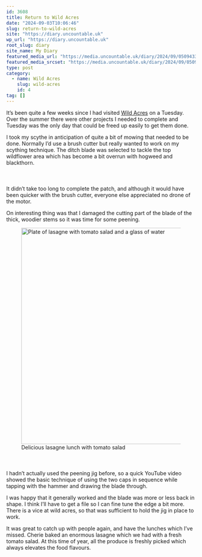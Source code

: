```yaml
---
id: 3608
title: Return to Wild Acres
date: "2024-09-03T10:06:46"
slug: return-to-wild-acres
site: "https://diary.uncountable.uk"
wp_url: "https://diary.uncountable.uk"
root_slug: diary
site_name: My Diary
featured_media_url: "https://media.uncountable.uk/diary/2024/09/05094337/IMG20240903095241.webp"
featured_media_srcset: "https://media.uncountable.uk/diary/2024/09/05094337/IMG20240903095241-300x135.webp 300w, https://media.uncountable.uk/diary/2024/09/05094337/IMG20240903095241-1024x461.webp 1024w, https://media.uncountable.uk/diary/2024/09/05094337/IMG20240903095241-150x150.webp 150w, https://media.uncountable.uk/diary/2024/09/05094337/IMG20240903095241-640x288.webp 640w, https://media.uncountable.uk/diary/2024/09/05094337/IMG20240903095241.webp 2000w"
type: post
category:
  - name: Wild Acres
    slug: wild-acres
    id: 4
tag: []
---
```



<p>It&#8217;s been quite a few weeks since I had visited <a href="https://wildacres.org.uk/">Wild Acres</a> on a Tuesday. Over the summer there were other projects I needed to complete and Tuesday was the only day that could  be freed up easily to get them done.</p>



<p>I took my scythe in anticipation of quite a bit of mowing that needed to be done. Normally I&#8217;d use a brush cutter but really wanted to work on my scything technique. The ditch blade was selected to tackle the top wildflower area which has become a bit overrun with hogweed and blackthorn.</p>


<style>.kb-row-layout-id3608_4cbf3b-e4 > .kt-row-column-wrap{align-content:start;}:where(.kb-row-layout-id3608_4cbf3b-e4 > .kt-row-column-wrap) > .wp-block-kadence-column{justify-content:start;}.kb-row-layout-id3608_4cbf3b-e4 > .kt-row-column-wrap{column-gap:var(--global-kb-gap-md, 2rem);row-gap:var(--global-kb-gap-md, 2rem);padding-top:var(--global-kb-spacing-sm, 1.5rem);padding-bottom:var(--global-kb-spacing-sm, 1.5rem);grid-template-columns:repeat(2, minmax(0, 1fr));}.kb-row-layout-id3608_4cbf3b-e4 > .kt-row-layout-overlay{opacity:0.30;}@media all and (max-width: 1024px){.kb-row-layout-id3608_4cbf3b-e4 > .kt-row-column-wrap{grid-template-columns:repeat(2, minmax(0, 1fr));}}@media all and (max-width: 767px){.kb-row-layout-id3608_4cbf3b-e4 > .kt-row-column-wrap{grid-template-columns:minmax(0, 1fr);}.kb-row-layout-id3608_4cbf3b-e4 > .kt-row-column-wrap > .wp-block-kadence-column:nth-of-type(1){order:2;}.kb-row-layout-id3608_4cbf3b-e4 > .kt-row-column-wrap > .wp-block-kadence-column:nth-of-type(2){order:1;}.kb-row-layout-id3608_4cbf3b-e4 > .kt-row-column-wrap > .wp-block-kadence-column:nth-of-type(3){order:12;}.kb-row-layout-id3608_4cbf3b-e4 > .kt-row-column-wrap > .wp-block-kadence-column:nth-of-type(4){order:11;}.kb-row-layout-id3608_4cbf3b-e4 > .kt-row-column-wrap > .wp-block-kadence-column:nth-of-type(5){order:22;}.kb-row-layout-id3608_4cbf3b-e4 > .kt-row-column-wrap > .wp-block-kadence-column:nth-of-type(6){order:21;}.kb-row-layout-id3608_4cbf3b-e4 > .kt-row-column-wrap > .wp-block-kadence-column:nth-of-type(7){order:32;}.kb-row-layout-id3608_4cbf3b-e4 > .kt-row-column-wrap > .wp-block-kadence-column:nth-of-type(8){order:31;}}</style><div class="kb-row-layout-wrap kb-row-layout-id3608_4cbf3b-e4 alignnone wp-block-kadence-rowlayout"><div class="kt-row-column-wrap kt-has-2-columns kt-row-layout-equal kt-tab-layout-inherit kt-mobile-layout-row kt-row-valign-top">
<style>.kadence-column3608_54607b-cd > .kt-inside-inner-col,.kadence-column3608_54607b-cd > .kt-inside-inner-col:before{border-top-left-radius:0px;border-top-right-radius:0px;border-bottom-right-radius:0px;border-bottom-left-radius:0px;}.kadence-column3608_54607b-cd > .kt-inside-inner-col{column-gap:var(--global-kb-gap-sm, 1rem);}.kadence-column3608_54607b-cd > .kt-inside-inner-col{flex-direction:column;}.kadence-column3608_54607b-cd > .kt-inside-inner-col > .aligncenter{width:100%;}.kadence-column3608_54607b-cd > .kt-inside-inner-col:before{opacity:0.3;}.kadence-column3608_54607b-cd{position:relative;}@media all and (max-width: 1024px){.kadence-column3608_54607b-cd > .kt-inside-inner-col{flex-direction:column;justify-content:center;}}@media all and (max-width: 767px){.kadence-column3608_54607b-cd > .kt-inside-inner-col{flex-direction:column;justify-content:center;}}</style>
<div class="wp-block-kadence-column kadence-column3608_54607b-cd"><div class="kt-inside-inner-col">
<p>It didn&#8217;t take too long to complete the patch, and although it would have been quicker with the brush cutter, everyone else appreciated no drone of the motor.</p>



<p>On interesting thing was that I damaged the cutting part of the blade of the thick, woodier stems so it was time for some peening.</p>
</div></div>


<style>.kadence-column3608_889928-03 > .kt-inside-inner-col,.kadence-column3608_889928-03 > .kt-inside-inner-col:before{border-top-left-radius:0px;border-top-right-radius:0px;border-bottom-right-radius:0px;border-bottom-left-radius:0px;}.kadence-column3608_889928-03 > .kt-inside-inner-col{column-gap:var(--global-kb-gap-sm, 1rem);}.kadence-column3608_889928-03 > .kt-inside-inner-col{flex-direction:column;}.kadence-column3608_889928-03 > .kt-inside-inner-col > .aligncenter{width:100%;}.kadence-column3608_889928-03 > .kt-inside-inner-col:before{opacity:0.3;}.kadence-column3608_889928-03{position:relative;}@media all and (max-width: 1024px){.kadence-column3608_889928-03 > .kt-inside-inner-col{flex-direction:column;justify-content:center;}}@media all and (max-width: 767px){.kadence-column3608_889928-03 > .kt-inside-inner-col{flex-direction:column;justify-content:center;}}</style>
<div class="wp-block-kadence-column kadence-column3608_889928-03"><div class="kt-inside-inner-col">
<figure class="wp-block-image size-large"><img loading="lazy" decoding="async" width="1024" height="576" src="https://media.uncountable.uk/diary/2024/09/05094337/IMG20240903130747-1024x576.webp" alt="Plate of lasagne with tomato salad and a glass of water" class="wp-image-3610" srcset="https://media.uncountable.uk/diary/2024/09/05094337/IMG20240903130747-1024x576.webp 1024w, https://media.uncountable.uk/diary/2024/09/05094337/IMG20240903130747-300x169.webp 300w, https://media.uncountable.uk/diary/2024/09/05094337/IMG20240903130747-640x360.webp 640w, https://media.uncountable.uk/diary/2024/09/05094337/IMG20240903130747.webp 2000w" sizes="auto, (max-width: 1024px) 100vw, 1024px" /><figcaption class="wp-element-caption">Delicious lasagne lunch with tomato salad</figcaption></figure>
</div></div>

</div></div>


<p>I hadn&#8217;t actually used the peening jig before, so a quick YouTube video showed the basic technique of using the two caps in sequence while tapping with the hammer and drawing the blade through.</p>



<p>I was happy that it generally worked and the blade was more or less back in shape.  I think I&#8217;ll have to get a file so I can fine tune the edge a bit more.  There is a vice at wild acres, so that was sufficient to hold the jig in place to work.</p>



<p>It was great to catch up with people again, and have the lunches which I&#8217;ve missed.  Cherie baked an enormous lasagne which we had with a fresh tomato salad.  At this time of year, all the produce is freshly picked which always elevates the food flavours.</p>
